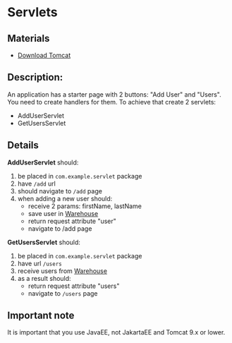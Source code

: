 # Servlets

## Materials

- [Download Tomcat](https://tomcat.apache.org/download-10.cgi)

## Description:

An application has a starter page with 2 buttons: "Add User" and "Users". You need to create handlers for them. To achieve that create 2 servlets:

- AddUserServlet
- GetUsersServlet

## Details

**AddUserServlet** should:

1. be placed in `com.example.servlet` package
2. have `/add` url
3. should navigate to `/add` page
4. when adding a new user should:
   - receive 2 params: firstName, lastName
   - save user in [Warehouse](src/main/java/com/example/Warehouse.java)
   - return request attribute "user"
   - navigate to /add page

**GetUsersServlet** should:

1. be placed in `com.example.servlet` package
2. have url `/users`
3. receive users from [Warehouse](src/main/java/com/example/Warehouse.java)
4. as a result should:
   - return request attribute "users"
   - navigate to `/users` page

## Important note

It is important that you use JavaEE, not JakartaEE and Tomcat 9.x or lower.
